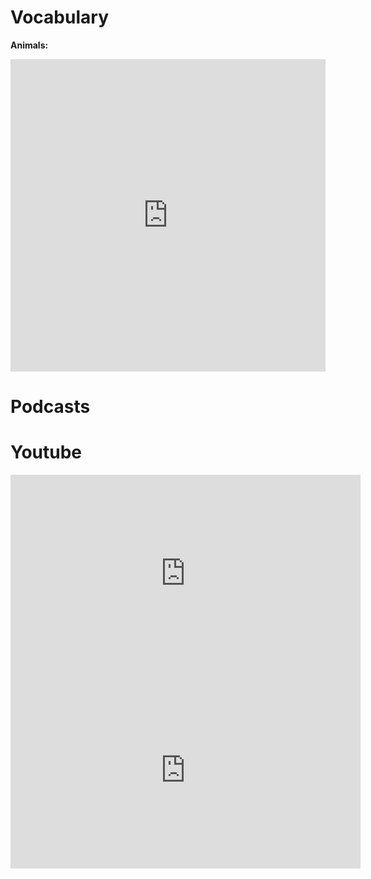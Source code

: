


Vocabulary
=========

**Animals:**

<iframe src="https://quizlet.com/507575097/flashcards/embed?i=7u4xy&x=1jj1" height="500" width="100%" style="border:0"></iframe>


Podcasts
=======

Youtube
=======

<iframe width="560" height="315" src="https://www.youtube.com/embed/m4BchZr9GHg" frameborder="0" allow="accelerometer; autoplay; clipboard-write; encrypted-media; gyroscope; picture-in-picture" allowfullscreen></iframe>

<iframe width="560" height="315" src="https://www.youtube.com/embed/v_fbJnVMHAg" frameborder="0" allow="accelerometer; autoplay; clipboard-write; encrypted-media; gyroscope; picture-in-picture" allowfullscreen></iframe>
<!--stackedit_data:
eyJoaXN0b3J5IjpbLTEyNzU4MDcwMjBdfQ==
-->